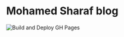 # Mohamed Sharaf blog

![Build and Deploy GH Pages](https://github.com/mosharafMS/cloudsafari.ca/workflows/Build%20and%20Deploy%20GH%20Pages/badge.svg)